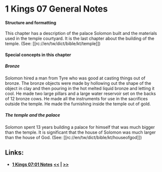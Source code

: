 # 1 Kings 07 General Notes #

#### Structure and formatting ####

This chapter has a description of the palace Solomon built and the materials used in the temple courtyard. It is the last chapter about the building of the temple. (See: [[rc://en/tw/dict/bible/kt/temple]])

#### Special concepts in this chapter ####

##### Bronze #####
Solomon hired a man from Tyre who was good at casting things out of bronze. The bronze objects were made by hollowing out the shape of the object in clay and then pouring in the hot melted liquid bronze and letting it cool. He made two large pillars and a large water reservoir set on the backs of 12 bronze cows. He made all the instruments for use in the sacrifices outside the temple. He made the furnishing inside the temple out of gold.

##### The temple and the palace #####
Solomon spent 13 years building a palace for himself that was much bigger than the temple. It is significant that the house of Solomon was much larger than the house of God. (See: [[rc://en/tw/dict/bible/kt/houseofgod]])

## Links: ##

* __[1 Kings 07:01 Notes](./01.md)__
__[<<](../06/intro.md) | [>>](../08/intro.md)__
